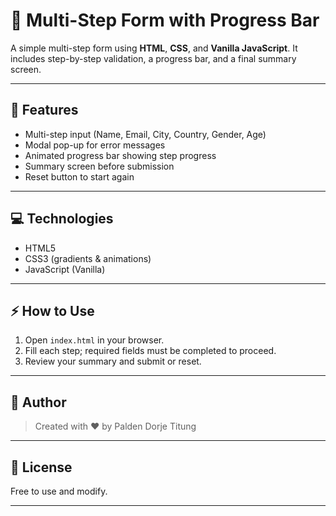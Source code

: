 # 🚀 Multi-Step Form with Progress Bar

A simple multi-step form using **HTML**, **CSS**, and **Vanilla JavaScript**. It includes step-by-step validation, a progress bar, and a final summary screen.

---

## 🌟 Features

- Multi-step input (Name, Email, City, Country, Gender, Age)
- Modal pop-up for error messages
- Animated progress bar showing step progress
- Summary screen before submission
- Reset button to start again

---

## 💻 Technologies

- HTML5
- CSS3 (gradients & animations)
- JavaScript (Vanilla)

---

## ⚡ How to Use

1. Open `index.html` in your browser.
2. Fill each step; required fields must be completed to proceed.
3. Review your summary and submit or reset.

---

## 💬 Author

> Created with ❤️ by Palden Dorje Titung

---

## 📄 License

Free to use and modify.

---
